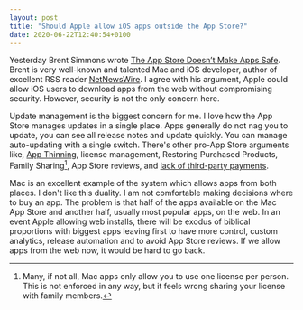 ```yaml
---
layout: post
title: "Should Apple allow iOS apps outside the App Store?"
date: 2020-06-22T12:40:54+0100
---
```


Yesterday Brent Simmons wrote [The App Store Doesn’t Make Apps Safe](https://inessential.com/2020/06/21/the_app_store_doesnt_make_apps_safe). Brent is very well-known and talented Mac and iOS developer, author of excellent RSS reader [NetNewsWire](https://ranchero.com/netnewswire/). I agree with his argument, Apple could allow iOS users to download apps from the web without compromising security. However, security is not the only concern here.

Update management is the biggest concern for me. I love how the App Store manages updates in a single place. Apps generally do not nag you to update, you can see all release notes and update quickly. You can manage auto-updating with a single switch. There's other pro-App Store arguments like, [App Thinning](https://developer.apple.com/documentation/xcode/reducing_your_app_s_size/doing_advanced_optimization_to_further_reduce_your_app_s_size), license management, Restoring Purchased Products, Family Sharing[^1], App Store reviews, and [lack of third-party payments](https://cocoaswitch.com/2020/06/20/hey-app-controversy/).

Mac is an excellent example of the system which allows apps from both places. I don't like this duality. I am not comfortable making decisions where to buy an app. The problem is that half of the apps available on the Mac App Store and another half, usually most popular apps, on the web. In an event Apple allowing web installs, there will be exodus of biblical proportions with biggest apps leaving first to have more control, custom analytics, release automation and to avoid App Store reviews. If we allow apps from the web now, it would be hard to go back.

[^1]: Many, if not all, Mac apps only allow you to use one license per person. This is not enforced in any way, but it feels wrong sharing your license with family members.
